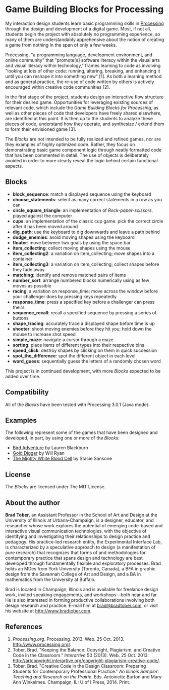 Game Building Blocks for Processing
===================================

My interaction design students learn basic programming skills in [Processing](http://www.processing.org) through the design and development of a digital game. Most, if not all, students begin the project with absolutely no programming experience, so many of them are understandably apprehensive about the notion of creating a game from nothing in the span of only a few weeks.

Processing, "a programming language, development environment, and online community" that "promote[s] software literacy within the visual arts and visual literacy within technology," frames learning to code as involving "looking at lots of other code: running, altering, breaking, and enhancing it until you can reshape it into something new" [1]. As both a learning method and as general practice, the re-use of code written by others is actively encouraged within creative code communities [2].

In the first stage of the project, students design an interactive flow structure for their desired game. Opportunities for leveraging existing sources of relevant code, which include the *Game Building Blocks for Processing*, as well as other pieces of code that developers have freely shared elsewhere, are identified at this point. It is then up to the students to analyze these pieces of code, understand how they operate, and synthesize / extend them to form their envisioned game [3].

The *Blocks* are not intended to be fully realized and refined games, nor are they examples of highly optimized code. Rather, they focus on demonstrating basic game component logic through neatly formatted code that has been commented in detail. The use of objects is deliberately avoided in order to more clearly reveal the logic behind certain functional aspects.


Blocks
------

- **block\_sequence**: match a displayed sequence using the keyboard
- **choose\_statements**: select as many correct statements in a row as you can
- **circle\_square\_triangle**: an implementation of *Rock-paper-scissors*, played against the computer
- **cups**: an implementation of the classic cup game: pick the correct circle after it has been moved around
- **dig\_path**: use the keyboard to dig downwards and leave a path behind
- **dodge\_enemies**: avoid moving shapes using the keyboard
- **floater**: move between two goals by using the space bar
- **item\_collecting**: collect moving shapes using the mouse
- **item\_collecting2**: a variation on item_collecting; move shapes into a container
- **item\_collecting3**: a variation on item_collecting; collect shapes before they fade away
- **matching**: identify and remove matched pairs of items
- **number\_sort**: arrange numbered blocks numerically using as few moves as possible
- **racing**: a variation on response_time; move across the window before your challenger does by pressing keys repeatedly
- **response\_time**: press a specified key before a challenger can press theirs
- **sequence\_recall**: recall a specified sequence by pressing a series of buttons
- **shape\_tracing**: accurately trace a displayed shape before time is up
- **shooter**: shoot moving enemies before they hit you; hold down the mouse to increase shot speed
- **simple\_maze**: navigate a cursor through a maze
- **sorting**: place items of different types into their respective bins
- **speed\_click**: destroy shapes by clicking on them in quick succession
- **spot\_the\_difference**: spot the different object in each level
- **word\_guess**: sequentially guess the letters of a randomly chosen word

This project is in continued development, with more *Blocks* expected to be added over time.


Compatibility
-------------

All of the *Blocks* have been tested with Processing 3.0.1 (Java mode).


Examples
--------

The following represent some of the games that have been designed and developed, in part, by using one or more of the *Blocks*:

- [Bird Adventure](http://cargocollective.com/laurenblackburn/bird-adventure) by Lauren Blackburn
- [Gold Digger](http://www.imwillryan.com/gold-digger.html) by Will Ryan
- [The Mighty White Blood Cell](http://cargocollective.com/sansonedesign/The-Mighty-White-Blood-Cell) by Stacie Sansone 


License
-------

The *Blocks* are licensed under The MIT License.


About the author
----------------

**Brad Tober**, an Assistant Professor in the School of Art and Design at the University of Illinois at Urbana-Champaign, is a designer, educator, and researcher whose work explores the potential of emerging code-based and interactive visual communication technologies, with the objective of identifying and investigating their relationships to design practice and pedagogy. His practice-led research entity, the Experimental Interface Lab, is characterized by a speculative approach to design (a manifestation of pure research) that recognizes that forms of and methodologies for contemporary practice that spans design and technology are best developed through fundamentally flexible and exploratory processes. Brad holds an MDes from York University (Toronto, Canada), a BFA in graphic design from the Savannah College of Art and Design, and a BA in mathematics from the University at Buffalo.

Brad is located in Champaign, Illinois and is available for freelance design work, invited speaking engagements, and workshops&mdash;both near and far. He is also interested in forming productive collaborations involving both design research and practice. E-mail him at <brad@bradtober.com>, or visit his website at <http://www.bradtober.com>.


References
----------

1. *Processing.org*. Processing. 2013. Web. 25 Oct. 2013. <http://www.processing.org/>.
2. Tober, Brad. "Keeping the Balance: Copyright, Plagiarism, and Creative Code in the Classroom." *Interartive* 50 (2013). Web. 25 Oct. 2013. <http://artcopyright.interartive.org/copyright-plagiarism-creative-code/>.
3. Tober, Brad. "Creative Code in the Design Classroom: Preparing Students for Contemporary Professional Practice." *An Illinois Sampler: Teaching and Research on the Prairie*. Eds. Antoinette Burton and Mary-Ann Winkelmes. Champaign, IL: U of I Press, 2014. Print. 